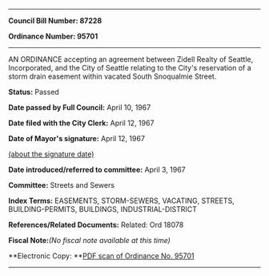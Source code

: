

********

**Council Bill Number: 87228**
   
**Ordinance Number: 95701**
********

 AN ORDINANCE accepting an agreement between Zidell Realty of Seattle, Incorporated, and the City of Seattle relating to the City's reservation of a storm drain easement within vacated South Snoqualmie Street.

**Status:** Passed
   
**Date passed by Full Council:** April 10, 1967
   
**Date filed with the City Clerk:** April 12, 1967
   
**Date of Mayor's signature:** April 12, 1967
   
[(about the signature date)](/~public/approvaldate.htm)
   
   
   
**Date introduced/referred to committee:** April 3, 1967
   
**Committee:** Streets and Sewers
   
   
**Index Terms:** EASEMENTS, STORM-SEWERS, VACATING, STREETS, BUILDING-PERMITS, BUILDINGS, INDUSTRIAL-DISTRICT

**References/Related Documents:** Related: Ord 18078

**Fiscal Note:**_(No fiscal note available at this time)_

**Electronic Copy: **[PDF scan of Ordinance No. 95701](/~archives/Ordinances/Ord_95701.pdf)

********

